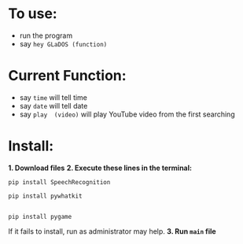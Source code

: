 # To use:
- run the program
- say `hey GLaDOS (function)`

# Current Function:
- say `time` will tell time
- say `date` will tell date
- say `play  (video)` will play YouTube video from the first searching

# Install:
**1. Download files**
**2. Execute these lines in the terminal:**

```
pip install SpeechRecognition

```

```
pip install pywhatkit

```

```

pip install pygame

```
If it fails to install, run as administrator may help.
**3. Run `main` file**

